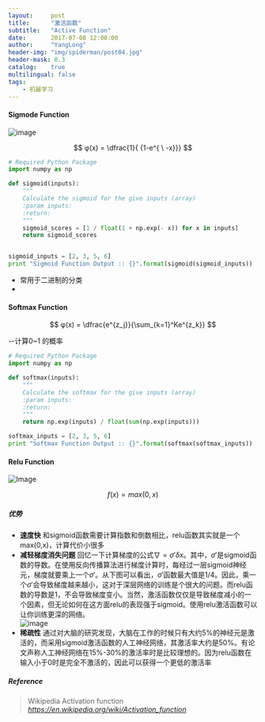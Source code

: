 ```yaml
---
layout:     post
title:      "激活函数"
subtitle:   "Active Function"
date:       2017-07-08 12:00:00
author:     "YangLong"
header-img: "img/spiderman/post04.jpg"
header-mask: 0.3
catalog:    true 
multilingual: false  
tags:
    - 机器学习
---
```

#### Sigmode Function
![image](https://upload.wikimedia.org/wikipedia/commons/thumb/8/88/Logistic-curve.svg/320px-Logistic-curve.svg.png)

$$  
 φ(x) = \dfrac{1}{ {1-e^{ \ -x}}} 
$$   

```python
# Required Python Package
import numpy as np

def sigmoid(inputs):
    """
    Calculate the sigmoid for the give inputs (array)
    :param inputs:
    :return:
    """
    sigmoid_scores = [1 / float(1 + np.exp(- x)) for x in inputs]
    return sigmoid_scores


sigmoid_inputs = [2, 3, 5, 6]
print "Sigmoid Function Output :: {}".format(sigmoid(sigmoid_inputs))
```

- 常用于二进制的分类
- 
#### Softmax Function

 $$
φ(x) = \dfrac{e^{z_j}}{\sum_{k=1}^Ke^{z_k}}
$$ 


--计算0~1 的概率

```python
# Required Python Package
import numpy as np

def softmax(inputs):
    """
    Calculate the softmax for the give inputs (array)
    :param inputs:
    :return:
    """
    return np.exp(inputs) / float(sum(np.exp(inputs)))

softmax_inputs = [2, 3, 5, 6]
print "Softmax Function Output :: {}".format(softmax(softmax_inputs))
``` 


#### Relu Function
![Image](http://upload-images.jianshu.io/upload_images/2256672-0ac9923bebd3c9dd.png?imageMogr2/auto-orient/strip%7CimageView2/2/w/640)

 $$
f(x)= max(0,x)
$$ 

##### 优势
- **速度快**  和sigmoid函数需要计算指数和倒数相比，relu函数其实就是一个max(0,x)，计算代价小很多
- **减轻梯度消失问题** 回忆一下计算梯度的公式$\nabla=\sigma'\delta x$。其中，$\sigma'$是sigmoid函数的导数。在使用反向传播算法进行梯度计算时，每经过一层sigmoid神经元，梯度就要乘上一个$\sigma'$。从下图可以看出，$\sigma'$函数最大值是1/4。因此，乘一个$\sigma'$会导致梯度越来越小，这对于深层网络的训练是个很大的问题。而relu函数的导数是1，不会导致梯度变小。当然，激活函数仅仅是导致梯度减小的一个因素，但无论如何在这方面relu的表现强于sigmoid。使用relu激活函数可以让你训练更深的网络。  
![image](http://upload-images.jianshu.io/upload_images/2256672-ad98d6b22f1a66ab.png?imageMogr2/auto-orient/strip%7CimageView2/2/w/360)
- **稀疏性** 通过对大脑的研究发现，大脑在工作的时候只有大约5%的神经元是激活的，而采用sigmoid激活函数的人工神经网络，其激活率大约是50%。有论文声称人工神经网络在15%-30%的激活率时是比较理想的。因为relu函数在输入小于0时是完全不激活的，因此可以获得一个更低的激活率
##### Reference  
>  Wikipedia Activation function *https://en.wikipedia.org/wiki/Activation_function*